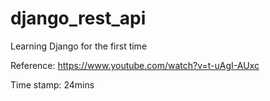 # django_rest_api
Learning Django for the first time


Reference: https://www.youtube.com/watch?v=t-uAgI-AUxc

Time stamp: 24mins